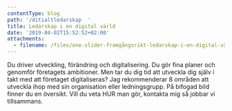 ```yaml
---
contentType: blog
path: '/ditialtledarskap  '
title: Ledarskap i en digital värld
date: '2019-04-02T15:52:52+02:00'
attachments:
  - filename: /files/one-slider-framgångsrikt-ledarskap-i-en-digital-värld.jpg
---
```

Du driver utveckling, förändring och digitalisering. Du gör fina planer och genomför företagets ambitioner. Men tar du dig tid att utveckla dig själv i takt med att företaget digitaliseras? Jag rekommenderar 8 områden att utveckla ihop med sin organisation eller ledningsgrupp. På bifogad bild finner du en översikt. Vill du veta HUR man gör, kontakta mig så jobbar vi tillsammans.
